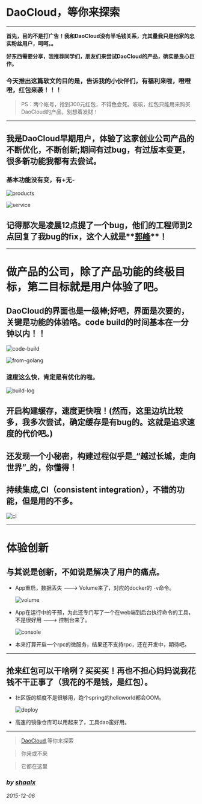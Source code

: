 #	DaoCloud，等你来探索

***

**首先，目的不是打广告！我和DaoCloud没有半毛钱关系，充其量我只是他家的忠实粉丝用户，呵呵。。**

**好东西需要分享，我推荐同学们，朋友们来尝试DaoCloud的产品，确实是良心巨作。**

###	今天推出这篇软文的目的是，告诉我的小伙伴们，有福利来啦，噔噔噔，**红包**来袭！！！

>PS：两个帐号，抢到300元红包，不锝色会死。咳咳，红包只能用来购买DaoCloud的产品，别想着发财！


***


##	我是DaoCloud早期用户，体验了这家创业公司产品的不断优化，不断创新;期间有过bug，有过版本变更，很多新功能我都有去尝试。

###	基本功能没有变，有+无-

![products][1]

![service][2]

##	记得那次是凌晨12点提了一个bug，他们的工程师到2点回复了我bug的fix，这个人就是**[郭峰](http://gopherchina.org/user/guofeng)**！

***

#	做产品的公司，除了产品功能的终极目标，第二目标就是用户体验了吧。

##	DaoCloud的界面也是一级棒;好吧，界面是次要的，关键是功能的体验咯。code build的时间基本在一分钟以内！！

![code-build][3]

![from-golang][4]

###	速度这么快，肯定是有优化的啦。

![build-log][5]

##	开启**构建缓存**，速度更快哦！(然而，这里边坑比较多，我多次尝试，确定缓存是有bug的。这就是追求速度的代价吧。)

##	还发现一个小秘密，构建过程似乎是_“越过长城，走向世界”_的，你懂得！

##	持续集成,CI（consistent integration），不错的功能，但是用的不多。

![ci][9]


***

#	体验创新

##	与其说是创新，不如说是解决了用户的痛点。

*	App重启，数据丢失 ---> Volume来了，对应的docker的 `-v`命令。

	![volume][6]

*	App在运行中的干预，为此还专门写了一个在web端到后台执行命令的工具，不是很好用 ---> 控制台来了。

	![console][7]

*	本来打算开启一个rpc的微服务，结果还不支持rpc，还在开发中，期待吧。


***

##	抢来红包可以干啥咧？买买买！再也不担心妈妈说我花钱不干正事了（我花的不是钱，是红包）。

*	社区版的额度不是很够用，跑个spring的helloworld都会OOM。

	![deploy][8]

*	高速的镜像仓库可以用起来了，工具dao蛮好用。


***


>[DaoCloud][10],等你来探索

>你来或不来

>它都在这里


 [0]: http://7xku3c.com1.z0.glb.clouddn.com/products.png "products"
 [1]: http://7xku3c.com1.z0.glb.clouddn.com/products.png "products"
 [2]: http://7xku3c.com1.z0.glb.clouddn.com/service.png "service"
 [3]: http://7xku3c.com1.z0.glb.clouddn.com/code-build.png "code-build"
 [4]: http://7xku3c.com1.z0.glb.clouddn.com/from-golang.png "from-golang"
 [5]: http://7xku3c.com1.z0.glb.clouddn.com/build-log.png "build-log"
 [6]: http://7xku3c.com1.z0.glb.clouddn.com/volume.png "volume"
 [7]: http://7xku3c.com1.z0.glb.clouddn.com/console.png "console"
 [8]: http://7xku3c.com1.z0.glb.clouddn.com/deploy.png "deploy"
 [9]: http://7xku3c.com1.z0.glb.clouddn.com/ci.png "ci"
 [10]: https://daocloud.io/ "DaoCloud"
 [11]: https://github.com/shaalx/ "shaalx"


###	_by_ *[shaalx][11]* 

_2015-12-06_